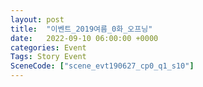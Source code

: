 ```yaml
---
layout: post
title:  "이벤트_2019여름_0화_오프닝"
date:   2022-09-10 06:00:00 +0000
categories: Event
Tags: Story Event
SceneCode: ["scene_evt190627_cp0_q1_s10"]
---
```

